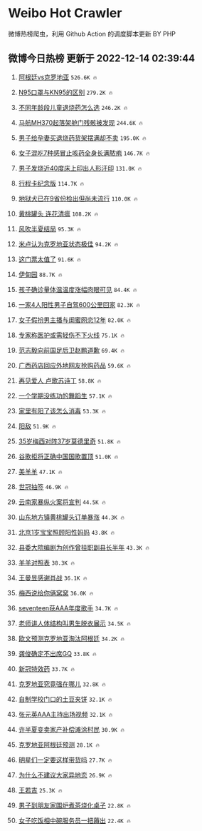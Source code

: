 # Weibo Hot Crawler 



微博热榜爬虫，利用 Github Action 的调度脚本更新 BY PHP 


## 微博今日热榜 更新于 2022-12-14 02:39:44 
1. [阿根廷vs克罗地亚](https://s.weibo.com/weibo?q=%23%E9%98%BF%E6%A0%B9%E5%BB%B7vs%E5%85%8B%E7%BD%97%E5%9C%B0%E4%BA%9A%23&t=31&band_rank=1&Refer=top) `526.6K 🔥` 

1. [N95口罩与KN95的区别](https://s.weibo.com/weibo?q=%23N95%E5%8F%A3%E7%BD%A9%E4%B8%8EKN95%E7%9A%84%E5%8C%BA%E5%88%AB%23&t=31&band_rank=2&Refer=top) `279.2K 🔥` 

1. [不同年龄段儿童退烧药怎么选](https://s.weibo.com/weibo?q=%23%E4%B8%8D%E5%90%8C%E5%B9%B4%E9%BE%84%E6%AE%B5%E5%84%BF%E7%AB%A5%E9%80%80%E7%83%A7%E8%8D%AF%E6%80%8E%E4%B9%88%E9%80%89%23&t=31&band_rank=3&Refer=top) `246.2K 🔥` 

1. [马航MH370起落架舱门残骸被发现](https://s.weibo.com/weibo?q=%23%E9%A9%AC%E8%88%AAMH370%E8%B5%B7%E8%90%BD%E6%9E%B6%E8%88%B1%E9%97%A8%E6%AE%8B%E9%AA%B8%E8%A2%AB%E5%8F%91%E7%8E%B0%23&t=31&band_rank=4&Refer=top) `244.6K 🔥` 

1. [男子给孕妻买退烧药货架摆满却不卖](https://s.weibo.com/weibo?q=%23%E7%94%B7%E5%AD%90%E7%BB%99%E5%AD%95%E5%A6%BB%E4%B9%B0%E9%80%80%E7%83%A7%E8%8D%AF%E8%B4%A7%E6%9E%B6%E6%91%86%E6%BB%A1%E5%8D%B4%E4%B8%8D%E5%8D%96%23&t=31&band_rank=5&Refer=top) `195.0K 🔥` 

1. [女子混吃7种感冒止咳药全身长满脓疱](https://s.weibo.com/weibo?q=%23%E5%A5%B3%E5%AD%90%E6%B7%B7%E5%90%837%E7%A7%8D%E6%84%9F%E5%86%92%E6%AD%A2%E5%92%B3%E8%8D%AF%E5%85%A8%E8%BA%AB%E9%95%BF%E6%BB%A1%E8%84%93%E7%96%B1%23&t=31&band_rank=6&Refer=top) `146.7K 🔥` 

1. [男子发烧近40度床上印出人形汗印](https://s.weibo.com/weibo?q=%23%E7%94%B7%E5%AD%90%E5%8F%91%E7%83%A7%E8%BF%9140%E5%BA%A6%E5%BA%8A%E4%B8%8A%E5%8D%B0%E5%87%BA%E4%BA%BA%E5%BD%A2%E6%B1%97%E5%8D%B0%23&t=31&band_rank=7&Refer=top) `131.0K 🔥` 

1. [行程卡纪念版](https://s.weibo.com/weibo?q=%E8%A1%8C%E7%A8%8B%E5%8D%A1%E7%BA%AA%E5%BF%B5%E7%89%88&t=31&band_rank=8&Refer=top) `114.7K 🔥` 

1. [地狱犬已在9省份检出但尚未流行](https://s.weibo.com/weibo?q=%23%E5%9C%B0%E7%8B%B1%E7%8A%AC%E5%B7%B2%E5%9C%A89%E7%9C%81%E4%BB%BD%E6%A3%80%E5%87%BA%E4%BD%86%E5%B0%9A%E6%9C%AA%E6%B5%81%E8%A1%8C%23&t=31&band_rank=9&Refer=top) `110.0K 🔥` 

1. [黄桃罐头 连花清瘟](https://s.weibo.com/weibo?q=%E9%BB%84%E6%A1%83%E7%BD%90%E5%A4%B4%20%E8%BF%9E%E8%8A%B1%E6%B8%85%E7%98%9F&t=31&band_rank=10&Refer=top) `108.2K 🔥` 

1. [风吹半夏结局](https://s.weibo.com/weibo?q=%E9%A3%8E%E5%90%B9%E5%8D%8A%E5%A4%8F%E7%BB%93%E5%B1%80&t=31&band_rank=11&Refer=top) `95.3K 🔥` 

1. [米卢认为克罗地亚状态极佳](https://s.weibo.com/weibo?q=%23%E7%B1%B3%E5%8D%A2%E8%AE%A4%E4%B8%BA%E5%85%8B%E7%BD%97%E5%9C%B0%E4%BA%9A%E7%8A%B6%E6%80%81%E6%9E%81%E4%BD%B3%23&t=31&band_rank=12&Refer=top) `94.2K 🔥` 

1. [这门票太值了](https://s.weibo.com/weibo?q=%23%E8%BF%99%E9%97%A8%E7%A5%A8%E5%A4%AA%E5%80%BC%E4%BA%86%23&t=31&band_rank=13&Refer=top) `91.6K 🔥` 

1. [伊甸园](https://s.weibo.com/weibo?q=%E4%BC%8A%E7%94%B8%E5%9B%AD&t=31&band_rank=14&Refer=top) `88.7K 🔥` 

1. [孩子确诊量体温温度涨幅肉眼可见](https://s.weibo.com/weibo?q=%23%E5%AD%A9%E5%AD%90%E7%A1%AE%E8%AF%8A%E9%87%8F%E4%BD%93%E6%B8%A9%E6%B8%A9%E5%BA%A6%E6%B6%A8%E5%B9%85%E8%82%89%E7%9C%BC%E5%8F%AF%E8%A7%81%23&t=31&band_rank=15&Refer=top) `84.4K 🔥` 

1. [一家4人阳性男子自驾600公里回家](https://s.weibo.com/weibo?q=%23%E4%B8%80%E5%AE%B64%E4%BA%BA%E9%98%B3%E6%80%A7%E7%94%B7%E5%AD%90%E8%87%AA%E9%A9%BE600%E5%85%AC%E9%87%8C%E5%9B%9E%E5%AE%B6%23&t=31&band_rank=16&Refer=top) `82.3K 🔥` 

1. [女子假扮男主播与闺蜜网恋12年](https://s.weibo.com/weibo?q=%23%E5%A5%B3%E5%AD%90%E5%81%87%E6%89%AE%E7%94%B7%E4%B8%BB%E6%92%AD%E4%B8%8E%E9%97%BA%E8%9C%9C%E7%BD%91%E6%81%8B12%E5%B9%B4%23&t=31&band_rank=17&Refer=top) `82.0K 🔥` 

1. [专家称医护或需轻伤不下火线](https://s.weibo.com/weibo?q=%23%E4%B8%93%E5%AE%B6%E7%A7%B0%E5%8C%BB%E6%8A%A4%E6%88%96%E9%9C%80%E8%BD%BB%E4%BC%A4%E4%B8%8D%E4%B8%8B%E7%81%AB%E7%BA%BF%23&t=31&band_rank=18&Refer=top) `75.1K 🔥` 

1. [范志毅向前国足后卫赵鹏道歉](https://s.weibo.com/weibo?q=%23%E8%8C%83%E5%BF%97%E6%AF%85%E5%90%91%E5%89%8D%E5%9B%BD%E8%B6%B3%E5%90%8E%E5%8D%AB%E8%B5%B5%E9%B9%8F%E9%81%93%E6%AD%89%23&t=31&band_rank=19&Refer=top) `69.4K 🔥` 

1. [广西药店回应外地网友抢购药品](https://s.weibo.com/weibo?q=%23%E5%B9%BF%E8%A5%BF%E8%8D%AF%E5%BA%97%E5%9B%9E%E5%BA%94%E5%A4%96%E5%9C%B0%E7%BD%91%E5%8F%8B%E6%8A%A2%E8%B4%AD%E8%8D%AF%E5%93%81%23&t=31&band_rank=20&Refer=top) `59.6K 🔥` 

1. [再见爱人 卢歌苏诗丁](https://s.weibo.com/weibo?q=%E5%86%8D%E8%A7%81%E7%88%B1%E4%BA%BA%20%E5%8D%A2%E6%AD%8C%E8%8B%8F%E8%AF%97%E4%B8%81&t=31&band_rank=21&Refer=top) `58.8K 🔥` 

1. [一个学期没练功的舞蹈生](https://s.weibo.com/weibo?q=%23%E4%B8%80%E4%B8%AA%E5%AD%A6%E6%9C%9F%E6%B2%A1%E7%BB%83%E5%8A%9F%E7%9A%84%E8%88%9E%E8%B9%88%E7%94%9F%23&t=31&band_rank=22&Refer=top) `57.1K 🔥` 

1. [家里有阳了该怎么消毒](https://s.weibo.com/weibo?q=%23%E5%AE%B6%E9%87%8C%E6%9C%89%E9%98%B3%E4%BA%86%E8%AF%A5%E6%80%8E%E4%B9%88%E6%B6%88%E6%AF%92%23&t=31&band_rank=23&Refer=top) `53.3K 🔥` 

1. [阳敌](https://s.weibo.com/weibo?q=%23%E9%98%B3%E6%95%8C%23&t=31&band_rank=24&Refer=top) `51.9K 🔥` 

1. [35岁梅西对阵37岁莫德里奇](https://s.weibo.com/weibo?q=%2335%E5%B2%81%E6%A2%85%E8%A5%BF%E5%AF%B9%E9%98%B537%E5%B2%81%E8%8E%AB%E5%BE%B7%E9%87%8C%E5%A5%87%23&t=31&band_rank=25&Refer=top) `51.8K 🔥` 

1. [谷歌拒将正确中国国歌置顶](https://s.weibo.com/weibo?q=%23%E8%B0%B7%E6%AD%8C%E6%8B%92%E5%B0%86%E6%AD%A3%E7%A1%AE%E4%B8%AD%E5%9B%BD%E5%9B%BD%E6%AD%8C%E7%BD%AE%E9%A1%B6%23&t=31&band_rank=26&Refer=top) `51.0K 🔥` 

1. [美羊羊](https://s.weibo.com/weibo?q=%E7%BE%8E%E7%BE%8A%E7%BE%8A&t=31&band_rank=27&Refer=top) `47.1K 🔥` 

1. [世冠抽签](https://s.weibo.com/weibo?q=%E4%B8%96%E5%86%A0%E6%8A%BD%E7%AD%BE&t=31&band_rank=28&Refer=top) `46.9K 🔥` 

1. [云南家暴纵火案将宣判](https://s.weibo.com/weibo?q=%23%E4%BA%91%E5%8D%97%E5%AE%B6%E6%9A%B4%E7%BA%B5%E7%81%AB%E6%A1%88%E5%B0%86%E5%AE%A3%E5%88%A4%23&t=31&band_rank=29&Refer=top) `44.5K 🔥` 

1. [山东地方镇黄桃罐头订单暴涨](https://s.weibo.com/weibo?q=%23%E5%B1%B1%E4%B8%9C%E5%9C%B0%E6%96%B9%E9%95%87%E9%BB%84%E6%A1%83%E7%BD%90%E5%A4%B4%E8%AE%A2%E5%8D%95%E6%9A%B4%E6%B6%A8%23&t=31&band_rank=30&Refer=top) `44.3K 🔥` 

1. [北京1岁宝宝照顾阳性妈妈](https://s.weibo.com/weibo?q=%23%E5%8C%97%E4%BA%AC1%E5%B2%81%E5%AE%9D%E5%AE%9D%E7%85%A7%E9%A1%BE%E9%98%B3%E6%80%A7%E5%A6%88%E5%A6%88%23&t=31&band_rank=31&Refer=top) `43.8K 🔥` 

1. [县委大院编剧为创作曾挂职副县长半年](https://s.weibo.com/weibo?q=%23%E5%8E%BF%E5%A7%94%E5%A4%A7%E9%99%A2%E7%BC%96%E5%89%A7%E4%B8%BA%E5%88%9B%E4%BD%9C%E6%9B%BE%E6%8C%82%E8%81%8C%E5%89%AF%E5%8E%BF%E9%95%BF%E5%8D%8A%E5%B9%B4%23&t=31&band_rank=32&Refer=top) `43.3K 🔥` 

1. [羊羊对照表](https://s.weibo.com/weibo?q=%E7%BE%8A%E7%BE%8A%E5%AF%B9%E7%85%A7%E8%A1%A8&t=31&band_rank=33&Refer=top) `38.3K 🔥` 

1. [王曼昱感谢肖战](https://s.weibo.com/weibo?q=%23%E7%8E%8B%E6%9B%BC%E6%98%B1%E6%84%9F%E8%B0%A2%E8%82%96%E6%88%98%23&t=31&band_rank=34&Refer=top) `36.1K 🔥` 

1. [梅西说给你俩窝窝](https://s.weibo.com/weibo?q=%23%E6%A2%85%E8%A5%BF%E8%AF%B4%E7%BB%99%E4%BD%A0%E4%BF%A9%E7%AA%9D%E7%AA%9D%23&t=31&band_rank=35&Refer=top) `36.0K 🔥` 

1. [seventeen获AAA年度歌手](https://s.weibo.com/weibo?q=%23seventeen%E8%8E%B7AAA%E5%B9%B4%E5%BA%A6%E6%AD%8C%E6%89%8B%23&t=31&band_rank=36&Refer=top) `34.7K 🔥` 

1. [老师讲人体结构叫男生脱衣展示](https://s.weibo.com/weibo?q=%23%E8%80%81%E5%B8%88%E8%AE%B2%E4%BA%BA%E4%BD%93%E7%BB%93%E6%9E%84%E5%8F%AB%E7%94%B7%E7%94%9F%E8%84%B1%E8%A1%A3%E5%B1%95%E7%A4%BA%23&t=31&band_rank=37&Refer=top) `34.5K 🔥` 

1. [欧文预测克罗地亚淘汰阿根廷](https://s.weibo.com/weibo?q=%23%E6%AC%A7%E6%96%87%E9%A2%84%E6%B5%8B%E5%85%8B%E7%BD%97%E5%9C%B0%E4%BA%9A%E6%B7%98%E6%B1%B0%E9%98%BF%E6%A0%B9%E5%BB%B7%23&t=31&band_rank=38&Refer=top) `34.2K 🔥` 

1. [龚俊确定不出席GQ](https://s.weibo.com/weibo?q=%23%E9%BE%9A%E4%BF%8A%E7%A1%AE%E5%AE%9A%E4%B8%8D%E5%87%BA%E5%B8%ADGQ%23&t=31&band_rank=39&Refer=top) `33.8K 🔥` 

1. [新冠特效药](https://s.weibo.com/weibo?q=%23%E6%96%B0%E5%86%A0%E7%89%B9%E6%95%88%E8%8D%AF%23&t=31&band_rank=40&Refer=top) `33.7K 🔥` 

1. [克罗地亚究竟强在哪儿](https://s.weibo.com/weibo?q=%23%E5%85%8B%E7%BD%97%E5%9C%B0%E4%BA%9A%E7%A9%B6%E7%AB%9F%E5%BC%BA%E5%9C%A8%E5%93%AA%E5%84%BF%23&t=31&band_rank=41&Refer=top) `32.8K 🔥` 

1. [自制学校门口的土豆夹饼](https://s.weibo.com/weibo?q=%23%E8%87%AA%E5%88%B6%E5%AD%A6%E6%A0%A1%E9%97%A8%E5%8F%A3%E7%9A%84%E5%9C%9F%E8%B1%86%E5%A4%B9%E9%A5%BC%23&t=31&band_rank=42&Refer=top) `32.1K 🔥` 

1. [张元英AAA主持出场视频](https://s.weibo.com/weibo?q=%23%E5%BC%A0%E5%85%83%E8%8B%B1AAA%E4%B8%BB%E6%8C%81%E5%87%BA%E5%9C%BA%E8%A7%86%E9%A2%91%23&t=31&band_rank=43&Refer=top) `32.1K 🔥` 

1. [许半夏变卖家产补偿滩涂村民](https://s.weibo.com/weibo?q=%23%E8%AE%B8%E5%8D%8A%E5%A4%8F%E5%8F%98%E5%8D%96%E5%AE%B6%E4%BA%A7%E8%A1%A5%E5%81%BF%E6%BB%A9%E6%B6%82%E6%9D%91%E6%B0%91%23&t=31&band_rank=44&Refer=top) `30.9K 🔥` 

1. [克罗地亚阿根廷预测](https://s.weibo.com/weibo?q=%E5%85%8B%E7%BD%97%E5%9C%B0%E4%BA%9A%E9%98%BF%E6%A0%B9%E5%BB%B7%E9%A2%84%E6%B5%8B&t=31&band_rank=45&Refer=top) `28.1K 🔥` 

1. [明星们一定要这样带货吗](https://s.weibo.com/weibo?q=%23%E6%98%8E%E6%98%9F%E4%BB%AC%E4%B8%80%E5%AE%9A%E8%A6%81%E8%BF%99%E6%A0%B7%E5%B8%A6%E8%B4%A7%E5%90%97%23&t=31&band_rank=46&Refer=top) `27.7K 🔥` 

1. [为什么不建议大家异地恋](https://s.weibo.com/weibo?q=%23%E4%B8%BA%E4%BB%80%E4%B9%88%E4%B8%8D%E5%BB%BA%E8%AE%AE%E5%A4%A7%E5%AE%B6%E5%BC%82%E5%9C%B0%E6%81%8B%23&t=31&band_rank=47&Refer=top) `26.9K 🔥` 

1. [王若吉](https://s.weibo.com/weibo?q=%E7%8E%8B%E8%8B%A5%E5%90%89&t=31&band_rank=48&Refer=top) `25.3K 🔥` 

1. [男子到朋友家围炉煮茶烧化桌子](https://s.weibo.com/weibo?q=%23%E7%94%B7%E5%AD%90%E5%88%B0%E6%9C%8B%E5%8F%8B%E5%AE%B6%E5%9B%B4%E7%82%89%E7%85%AE%E8%8C%B6%E7%83%A7%E5%8C%96%E6%A1%8C%E5%AD%90%23&t=31&band_rank=49&Refer=top) `22.8K 🔥` 

1. [女子吃饭相中碗服务员一把薅出](https://s.weibo.com/weibo?q=%23%E5%A5%B3%E5%AD%90%E5%90%83%E9%A5%AD%E7%9B%B8%E4%B8%AD%E7%A2%97%E6%9C%8D%E5%8A%A1%E5%91%98%E4%B8%80%E6%8A%8A%E8%96%85%E5%87%BA%23&t=31&band_rank=50&Refer=top) `22.4K 🔥` 

